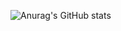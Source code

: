 ![Anurag's GitHub stats](https://github-readme-stats.vercel.app/api?username=mipierc&show_icons=true&theme=monokai)

